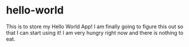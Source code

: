 # hello-world
This is to store my Hello World App!
I am finally going to figure this out so that I can start using it!
I am very hungry right now and there is nothing to eat.
